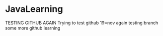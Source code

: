 # JavaLearning
TESTING GITHUB AGAIN
Trying to test github 19=nov
again testing branch
some more github learning
